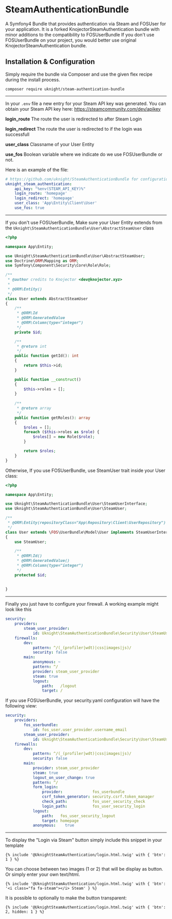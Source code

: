 
# SteamAuthenticationBundle
A Symfony4 Bundle that provides authentication via Steam and FOSUser for your application.
It is a forked KnojectorSteamAuthentication bundle with minor additions to the compatibility to FOSUserBundle
If you don't use FOSUserBundle on your project, you would better use original KnojectorSteamAuthentication bundle.

## Installation & Configuration

Simply require the bundle via Composer and use the given flex recipe during the install process.

`composer require uknight/steam-authentication-bundle`

----------
In your `.env`  file a new entry for your Steam API key was generated. You can obtain your Steam API key here: https://steamcommunity.com/dev/apikey

**login_route** The route the user is redirected to after Steam Login

**login_redirect** The route the user is redirected to if the login was successfull

**user_class** Classname of your User Entity

**use_fos** Boolean variable where we indicate do we use FOSUserBundle or not.

Here is an example of the file:

```yaml
# https://github.com/uknight/SteamAuthenticationBundle for configuration documentation
uknight_steam_authentication:
    api_key: "%env(STEAM_API_KEY)%"
    login_route: 'homepage'
    login_redirect: 'homepage'
    user_class: 'App\Entity\Client\User'
    use_fos: true
```

----------
If you don't use FOSUserBundle, Make sure your User Entity extends from the `Uknight\SteamAuthenticationBundle\User\AbstractSteamUser` class
```php
<?php

namespace App\Entity;

use Uknight\SteamAuthenticationBundle\User\AbstractSteamUser;
use Doctrine\ORM\Mapping as ORM;
use Symfony\Component\Security\Core\Role\Role;

/**
 * @author credits to Knojector <dev@knojector.xyz>
 *
 * @ORM\Entity()
 */
class User extends AbstractSteamUser
{
    /**
     * @ORM\Id
     * @ORM\GeneratedValue
     * @ORM\Column(type="integer")
     */
    private $id;

    /**
     * @return int
     */
    public function getId(): int
    {
        return $this->id;
    }

    public function __construct()
    {
        $this->roles = [];
    }
    
    /**
     * @return array
     */
    public function getRoles(): array
    {
        $roles = [];
        foreach ($this->roles as $role) {
            $roles[] = new Role($role);
        }

        return $roles;
    }
}
```

Otherwise, If you use FOSUserBundle, use SteamUser trait inside your User class:

```php
<?php

namespace App\Entity;

use Uknight\SteamAuthenticationBundle\User\SteamUserInterface;
use Uknight\SteamAuthenticationBundle\User\SteamUser;

/**
 * @ORM\Entity(repositoryClass="App\Repository\Client\UserRepository")
 */
class User extends \FOS\UserBundle\Model\User implements SteamUserInterface
{
    use SteamUser;

    /**
     * @ORM\Id()
     * @ORM\GeneratedValue()
     * @ORM\Column(type="integer")
     */
    protected $id;
    
    
}

```


----------

Finally you just have to configure your firewall. A working example might look like this
```yaml
security:
    providers:
        steam_user_provider:
            id: Uknight\SteamAuthenticationBundle\Security\User\SteamUserProvider
    firewalls:
        dev:
            pattern: ^/(_(profiler|wdt)|css|images|js)/
            security: false
        main:
            anonymous: ~
            pattern: ^/
            provider: steam_user_provider
            steam: true
            logout:
                path:   /logout
                target: /

```

If you use FOSUserBundle, your security.yaml configuration will have the following view:

```yaml
security:
    providers:
        fos_userbundle:
            id: fos_user.user_provider.username_email
        steam_user_provider:
            id: Uknight\SteamAuthenticationBundle\Security\User\SteamUserProvider
    firewalls:
        dev:
            pattern: ^/(_(profiler|wdt)|css|images|js)/
            security: false
        main:
            provider: steam_user_provider
            steam: true
            logout_on_user_change: true
            pattern: ^/
            form_login:
                provider:             fos_userbundle
                csrf_token_generator: security.csrf.token_manager
                check_path:           fos_user_security_check
                login_path:           fos_user_security_login
            logout:
                path:   fos_user_security_logout
                target: homepage
            anonymous:    true
```

----------

To display the "Login via Steam" button simply include this snippet in your template
```twig
{% include '@UknightSteamAuthentication/login.html.twig' with { 'btn': 1 } %}
```
You can choose between two images (1 or 2) that will be display as button. Or simply enter your own text/html.
```twig
{% include '@UknightSteamAuthentication/login.html.twig' with { 'btn': '<i class="fa fa-steam"></i> Steam' } %}
```
It is possible to optionally to make the button transparent:
```twig
{% include '@UknightSteamAuthentication/login.html.twig' with { 'btn': 2, hidden: 1 } %}
```